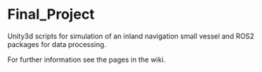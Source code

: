 # Final_Project
Unity3d scripts for simulation of an inland navigation small vessel and ROS2 packages for data processing.

For further information see the pages in the wiki.
